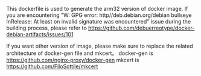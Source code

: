 This dockerfile is used to generate the arm32 version of docker image.
If you are encountering "W: GPG error: http//deb.debian.org/debian bullseye InRelease: At least on invalid signature was encountered" issue during the building process, please refer to https://github.com/debuerreotype/docker-debian-artifacts/issues/101

If you want other version of image, please make sure to replace the related architecture of docker-gen file and mkcert。
docker-gen is https://github.com/nginx-proxy/docker-gen
mkcert is https://github.com/FiloSottile/mkcert
